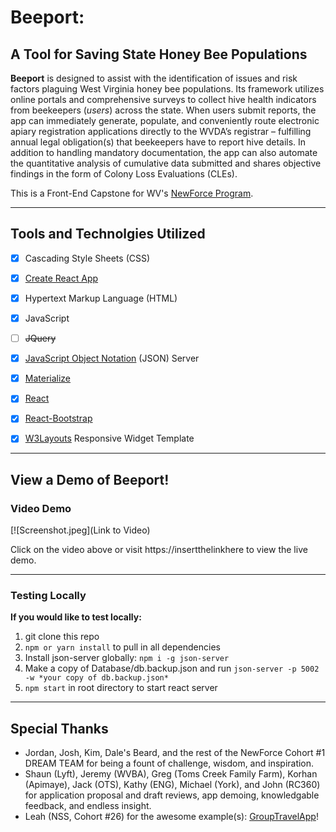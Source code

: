 # Beeport:
## A Tool for Saving State Honey Bee Populations



**Beeport** is designed to assist with the identification of issues and risk factors plaguing West Virginia honey bee populations. Its framework utilizes online portals and comprehensive surveys to collect hive health indicators from beekeepers (_users_) across the state. When users submit reports, the app can immediately generate, populate, and conveniently route electronic apiary registration applications directly to the WVDA’s registrar – fulfilling annual legal obligation(s) that beekeepers have to report hive details.  In addition to handling mandatory documentation, the app can also automate the quantitative analysis of cumulative data submitted and shares objective findings in the form of Colony Loss Evaluations (CLEs).

This is a Front-End Capstone for WV's [NewForce Program](https://newforce.co/).



----------------------------------------
## Tools and Technolgies Utilized
- [X] Cascading Style Sheets (CSS)
- [X] [Create React App](https://github.com/facebook/create-react-app)
- [X] Hypertext Markup Language (HTML)
- [X] JavaScript
- [ ] ~~JQuery~~
- [X] [JavaScript Object Notation](https://github.com/typicode/json-server) (JSON) Server
- [X] [Materialize](https://materializecss.com/)
- [X] [React](https://reactjs.org/docs/getting-started.html)
- [X] [React-Bootstrap](https://react-bootstrap.github.io/)
- [X] [W3Layouts](https://w3layouts.com/) Responsive Widget Template



----------------------------------------
## View a Demo of Beeport!

### Video Demo

[![Screenshot.jpeg](Link to Video)

Click on the video above or visit https://insertthelinkhere to view the live demo.



----------------------------------------
### Testing Locally
**If you would like to test locally:**
1. git clone this repo
2. `npm or yarn install` to pull in all dependencies
3. Install json-server globally: `npm i -g json-server`
4. Make a copy of Database/db.backup.json and run `json-server -p 5002 -w *your copy of db.backup.json*`
5. `npm start` in root directory to start react server



----------------------------------------
## Special Thanks

 - Jordan, Josh, Kim, Dale's Beard, and the rest of the NewForce Cohort #1 DREAM TEAM for being a fount of challenge, wisdom, and inspiration.
 - Shaun (Lyft), Jeremy (WVBA), Greg (Toms Creek Family Farm), Korhan (Apimaye), Jack (OTS), Kathy (ENG), Michael (York), and John (RC360) for application proposal and draft reviews, app demoing, knowledgable feedback, and endless insight.
 - Leah (NSS, Cohort #26) for the awesome example(s):  [GroupTravelApp](https://github.com/leahhoefling/GroupTravelApp)!
 
